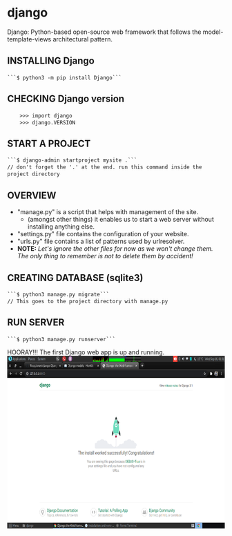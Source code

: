 # django
Django: Python-based open-source web framework that follows the model-template-views architectural pattern.

## INSTALLING Django
    ```$ python3 -m pip install Django```

## CHECKING Django version
```
    >>> import django
    >>> django.VERSION
```

## START A PROJECT
    ```$ django-admin startproject mysite .```
    // don't forget the '.' at the end. run this command inside the project directory

## OVERVIEW
* "manage.py" is a script that helps with management of the site. 
    - (amongst other things) it enables us to start a web server without installing anything else.
* "settings.py" file contains the configuration of your website.
* "urls.py" file contains a list of patterns used by urlresolver.
* **NOTE:** *Let's ignore the other files for now as we won't change them. The only thing to remember is not to delete them by accident!*

## CREATING DATABASE (sqlite3)
    ```$ python3 manage.py migrate```
    // This goes to the project directory with manage.py

## RUN SERVER
    ```$ python3 manage.py runserver```

HOORAY!!! The first Django web app is up and running.
<a href="url"><img src="https://github.com/RocqJones/django/blob/master/imgs/django.png" height="400" width="100%" ></a>
